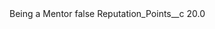 <?xml version="1.0" encoding="UTF-8"?>
<CustomMetadata xmlns="http://soap.sforce.com/2006/04/metadata" xmlns:xsi="http://www.w3.org/2001/XMLSchema-instance" xmlns:xsd="http://www.w3.org/2001/XMLSchema">
    <label>Being a Mentor</label>
    <protected>false</protected>
    <values>
        <field>Reputation_Points__c</field>
        <value xsi:type="xsd:double">20.0</value>
    </values>
</CustomMetadata>
